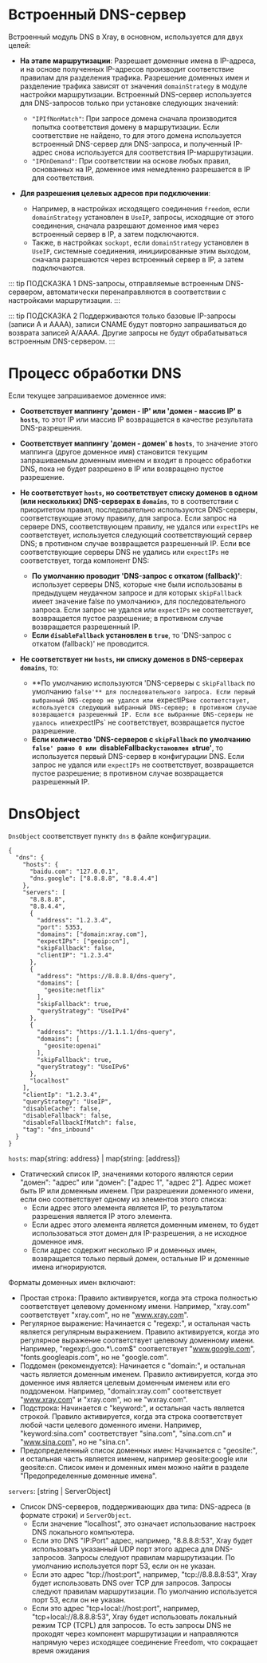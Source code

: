 

# Встроенный DNS-сервер

Встроенный модуль DNS в Xray, в основном, используется для двух целей:

- **На этапе маршрутизации**: Разрешает доменные имена в IP-адреса, и на основе полученных IP-адресов производит соответствие правилам для разделения трафика. Разрешение доменных имен и разделение трафика зависят от значения `domainStrategy` в модуле настройки маршрутизации. Встроенный DNS-сервер используется для DNS-запросов только при установке следующих значений:
  - `"IPIfNonMatch"`: При запросе домена сначала производится попытка соответствия домену в маршрутизации. Если соответствие не найдено, то для этого домена используется встроенный DNS-сервер для DNS-запроса, и полученный IP-адрес снова используется для соответствия IP-маршрутизации.
  - `"IPOnDemand"`: При соответствии на основе любых правил, основанных на IP, доменное имя немедленно разрешается в IP для соответствия.

- **Для разрешения целевых адресов при подключении**:
  - Например, в настройках исходящего соединения `freedom`, если `domainStrategy` установлен в `UseIP`, запросы, исходящие от этого соединения, сначала разрешают доменное имя через встроенный сервер в IP, а затем подключаются.
  - Также, в настройках `sockopt`, если `domainStrategy` установлен в `UseIP`, системные соединения, инициированные этим выходом, сначала разрешаются через встроенный сервер в IP, а затем подключаются.

::: tip ПОДСКАЗКА 1
DNS-запросы, отправляемые встроенным DNS-сервером, автоматически перенаправляются в соответствии с настройками маршрутизации.
:::

::: tip ПОДСКАЗКА 2
Поддерживаются только базовые IP-запросы (записи A и AAAA), записи CNAME будут повторно запрашиваться до возврата записей A/AAAA. Другие запросы не будут обрабатываться встроенным DNS-сервером.
:::

# Процесс обработки DNS

Если текущее запрашиваемое доменное имя:

- **Соответствует маппингу 'домен - IP' или 'домен - массив IP' в `hosts`**, то этот IP или массив IP возвращается в качестве результата DNS-разрешения.
- **Соответствует маппингу 'домен - домен' в `hosts`**, то значение этого маппинга (другое доменное имя) становится текущим запрашиваемым доменным именем и входит в процесс обработки DNS, пока не будет разрешено в IP или возвращено пустое разрешение.
- **Не соответствует `hosts`, но соответствует списку доменов в одном (или нескольких) DNS-серверах в `domains`**, то в соответствии с приоритетом правил, последовательно используются DNS-серверы, соответствующие этому правилу, для запроса. Если запрос на сервере DNS, соответствующем правилу, не удался или `expectIPs` не соответствует, используется следующий соответствующий сервер DNS; в противном случае возвращается разрешенный IP. Если все соответствующие серверы DNS не удались или `expectIPs` не соответствует, тогда компонент DNS:
  - **По умолчанию проводит 'DNS-запрос с откатом (fallback)'**: использует серверы DNS, которые «не были использованы в предыдущем неудачном запросе и для которых `skipFallback` имеет значение false по умолчанию», для последовательного запроса. Если запрос не удался или `expectIPs` не соответствует, возвращается пустое разрешение; в противном случае возвращается разрешенный IP.
  - **Если `disableFallback` установлен в `true`**, то 'DNS-запрос с откатом (fallback)' не проводится.

- **Не соответствует ни `hosts`, ни списку доменов в DNS-серверах `domains`**, то:
  - **По умолчанию используются 'DNS-серверы с `skipFallback` по умолчанию `false'** для последовательного запроса. Если первый выбранный DNS-сервер не удался или `expectIPs` не соответствует, используется следующий выбранный DNS-сервер; в противном случае возвращается разрешенный IP. Если все выбранные DNS-серверы не удалось или `expectIPs` не соответствует, возвращается пустое разрешение.
  - **Если количество 'DNS-серверов с `skipFallback` по умолчанию `false' равно 0 или `disableFallback` установлен в `true'**, то используется первый DNS-сервер в конфигурации DNS. Если запрос не удался или `expectIPs` не соответствует, возвращается пустое разрешение; в противном случае возвращается разрешенный IP.

# DnsObject

`DnsObject` соответствует пункту `dns` в файле конфигурации.

```
{
  "dns": {
    "hosts": {
      "baidu.com": "127.0.0.1",
      "dns.google": ["8.8.8.8", "8.8.4.4"]
    },
    "servers": [
      "8.8.8.8",
      "8.8.4.4",
      {
        "address": "1.2.3.4",
        "port": 5353,
        "domains": ["domain:xray.com"],
        "expectIPs": ["geoip:cn"],
        "skipFallback": false,
        "clientIP": "1.2.3.4"
      },
      {
        "address": "https://8.8.8.8/dns-query",
        "domains": [
          "geosite:netflix"
        ],
        "skipFallback": true,
        "queryStrategy": "UseIPv4"
      },
      {
        "address": "https://1.1.1.1/dns-query",
        "domains": [
          "geosite:openai"
        ],
        "skipFallback": true,
        "queryStrategy": "UseIPv6"
      },
      "localhost"
    ],
    "clientIp": "1.2.3.4",
    "queryStrategy": "UseIP",
    "disableCache": false,
    "disableFallback": false,
    "disableFallbackIfMatch": false,
    "tag": "dns_inbound"
  }
}
```

`hosts`: map{string: address} | map{string: [address]}
- Статический список IP, значениями которого являются серии "домен": "адрес" или "домен": ["адрес 1", "адрес 2"]. Адрес может быть IP или доменным именем. При разрешении доменного имени, если оно соответствует одному из элементов этого списка:
  - Если адрес этого элемента является IP, то результатом разрешения является IP этого элемента.
  - Если адрес этого элемента является доменным именем, то будет использоваться этот домен для IP-разрешения, а не исходное доменное имя.
  - Если адрес содержит несколько IP и доменных имен, возвращается только первый домен, остальные IP и доменные имена игнорируются.

Форматы доменных имен включают:

  - Простая строка: Правило активируется, когда эта строка полностью соответствует целевому доменному имени. Например, "xray.com" соответствует "xray.com", но не "www.xray.com".
  - Регулярное выражение: Начинается с "regexp:", и остальная часть является регулярным выражением. Правило активируется, когда это регулярное выражение соответствует целевому доменному имени. Например, "regexp:\\.goo.*\\.com$" соответствует "www.google.com", "fonts.googleapis.com", но не "google.com".
  - Поддомен (рекомендуется): Начинается с "domain:", и остальная часть является доменным именем. Правило активируется, когда это доменное имя является целевым доменным именем или его поддоменом. Например, "domain:xray.com" соответствует "www.xray.com" и "xray.com", но не "wxray.com".
  - Подстрока: Начинается с "keyword:", и остальная часть является строкой. Правило активируется, когда эта строка соответствует любой части целевого доменного имени. Например, "keyword:sina.com" соответствует "sina.com", "sina.com.cn" и "www.sina.com", но не "sina.cn".
  - Предопределенный список доменных имен: Начинается с "geosite:", и остальная часть является именем, например geosite:google или geosite:cn. Список имен и доменных имен можно найти в разделе "Предопределенные доменные имена".

`servers`: [string | ServerObject]
- Список DNS-серверов, поддерживающих два типа: DNS-адреса (в формате строки) и `ServerObject`.
  - Если значение "localhost", это означает использование настроек DNS локального компьютера.
  - Если это DNS "IP:Port" адрес, например, "8.8.8.8:53", Xray будет использовать указанный UDP порт этого адреса для DNS-запросов. Запросы следуют правилам маршрутизации. По умолчанию используется порт 53, если он не указан.
  - Если это адрес "tcp://host:port", например, "tcp://8.8.8.8:53", Xray будет использовать DNS over TCP для запросов. Запросы следуют правилам маршрутизации. По умолчанию используется порт 53, если он не указан.
  - Если это адрес "tcp+local://host:port", например, "tcp+local://8.8.8.8:53", Xray будет использовать локальный режим TCP (TCPL) для запросов. То есть запросы DNS не проходят через компонент маршрутизации и направляются напрямую через исходящее соединение Freedom, что сокращает время ожидания